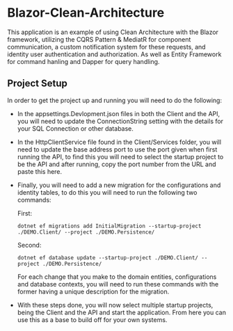 # Blazor-Clean-Architecture
 This application is an example of using Clean Architecture with the Blazor framework, utilizing the CQRS Pattern & MediatR for component communication, a custom notification system for these requests, and identity user authentication and authorization. As well as Entity 
 Framework for command hanling and Dapper for query handling. 

## Project Setup
In order to get the project up and running you will need to do the following:
- In the appsettings.Devlopment.json files in both the Client and the API, you will need to update the ConnectionString setting with the details for your SQL Connection or other database.
- In the HttpClientService file found in the Client/Services folder, you will need to update the base address port to use the port given when first running the API, to find this you will need to select the startup project to be the API and after running, copy the port number from the URL and paste this here.
- Finally, you will need to add a new migration for the configurations and identity tables, to do this you will need to run the following two commands:

  First:
  ```
  dotnet ef migrations add InitialMigration --startup-project ./DEMO.Client/ --project ./DEMO.Persistence/
  ```

  Second:
  ```
  dotnet ef database update --startup-project ./DEMO.Client/ --project ./DEMO.Persistence/
  ```

  For each change that you make to the domain entities, configurations and database contexts, you will need to run these commands with the former having a unique description for the migration.

- With these steps done, you will now select multiple startup projects, being the Client and the API and start the application. From here you can use this as a base to build off for your own systems.
